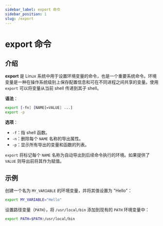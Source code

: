 ```yaml
---
sidebar_label: export 命令
sidebar_position: 1
slug: /export
---
```


# export 命令



## 介绍

**export** 是 Linux 系统中用于设置环境变量的命令，也是一个重要系统命令。环境变量是一种在操作系统级别上保存配置信息和可在不同进程之间共享的变量。使用 `export` 可以将变量从当前 shell 传递到其子 shell。

**语法**：

```bash
export [-fn] [NAME[=VALUE] ...]
export -p
```

**选项**：

- `-f`：指 shell 函数。
- `-n`：删除每个 `NAME` 名称的导出属性。
- `-p`：显示所有导出的变量和函数的列表。

`export` 将标记每个 `NAME` 名称为自动导出到后续命令执行的环境。如果提供了 `VALUE` 则导出前将其作为赋值。



## 示例

创建一个名为 `MY_VARIABLE` 的环境变量，并将其值设置为 "Hello"：

```bash
export MY_VARIABLE="Hello"
```

设置路径变量（`PATH`），将 `/usr/local/bin` 添加到现有的 `PATH` 环境变量中：

```bash
export PATH=$PATH:/usr/local/bin
```

